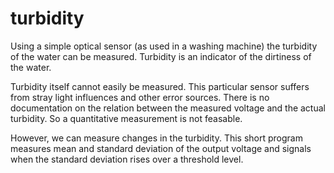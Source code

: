 # turbidity

Using a simple optical sensor (as used in a washing machine) the turbidity of the water can be measured. Turbidity is an indicator of the dirtiness of the water. 

Turbidity itself cannot easily be measured. This particular sensor suffers from stray light influences and other error sources. There is no documentation on the relation between the measured voltage and the actual turbidity. So a quantitative measurement is not feasable.

However, we can measure changes in the turbidity. This short program measures mean and standard deviation of the output voltage and signals when the standard deviation rises over a threshold level.

